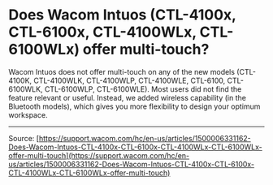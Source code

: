 # Does Wacom Intuos (CTL-4100x, CTL-6100x, CTL-4100WLx, CTL-6100WLx) offer multi-touch?

Wacom Intuos does not offer multi-touch on any of the new models (CTL-4100K, CTL-4100WLK, CTL-4100WLP, CTL-4100WLE, CTL-6100, CTL-6100WLK, CTL-6100WLP, CTL-6100WLE). Most users did not find the feature relevant or useful. Instead, we added wireless capability (in the Bluetooth models), which gives you more flexibility to design your optimum workspace.

---
Source: [https://support.wacom.com/hc/en-us/articles/1500006331162-Does-Wacom-Intuos-CTL-4100x-CTL-6100x-CTL-4100WLx-CTL-6100WLx-offer-multi-touch](https://support.wacom.com/hc/en-us/articles/1500006331162-Does-Wacom-Intuos-CTL-4100x-CTL-6100x-CTL-4100WLx-CTL-6100WLx-offer-multi-touch)
